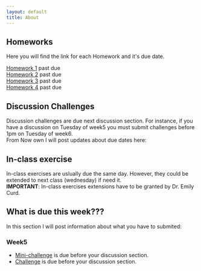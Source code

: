 ```yaml
---
layout: default
title: About
---
```


## Homeworks
Here you will find the link for each Homework and it's due date.


[Homework 1](https://classroom.github.com/a/E9rVxfnZ) past due  
[Homework 2](https://classroom.github.com/a/phSl8yzi) past due  
[Homework 3](https://classroom.github.com/a/iN6E48QK) past due  
[Homework 4](https://classroom.github.com/a/6mkYsXGw) past due  

## Discussion Challenges 
Discussion challenges are due next discussion section. For instance, if you have a discussion on Tuesday of week5 you must submit challenges before 1pm on Tuesday of week6.  
From Now own I will post updates about due dates here:  

## In-class exercise
In-class exercises are uslually due the same day. However, they could be extended to next class (wednesday) if need it.  
**IMPORTANT**: In-class exercises extensions have to be granted by Dr. Emily Curd.   

## What is due this week???
In this section I will post information about what you have to submited:

### Week5
* [Mini-challenge](https://dechavezv.github.io/eeb_C177_2019//articles/2019/04/21/regex_with_sed.html) is due before your discussion section.  
* [Challenge](https://dechavezv.github.io/eeb_C177_2019//articles/2019/04/21/regex_with_sed.html) is due before your discussion section.  
